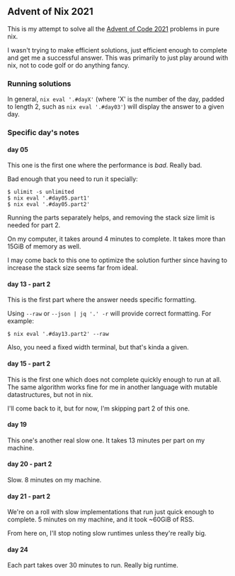 ## Advent of Nix 2021

This is my attempt to solve all the [Advent of Code 2021](https://adventofcode.com/2021) problems in pure nix.

I wasn't trying to make efficient solutions, just efficient enough to complete
and get me a successful answer. This was primarily to just play around with
nix, not to code golf or do anything fancy.

### Running solutions

In general, `nix eval '.#dayX'` (where 'X' is the number of the day, padded to length 2, such as
`nix eval '.#day03'`) will display the answer to a given day.

### Specific day's notes

#### day 05

This one is the first one where the performance is _bad_. Really bad.

Bad enough that you need to run it specially:

```
$ ulimit -s unlimited
$ nix eval '.#day05.part1'
$ nix eval '.#day05.part2'
```

Running the parts separately helps, and removing the stack size limit is needed for part 2.

On my computer, it takes around 4 minutes to complete.
It takes more than 15GiB of memory as well.

I may come back to this one to optimize the solution further since having to
increase the stack size seems far from ideal.

#### day 13 - part 2

This is the first part where the answer needs specific formatting.

Using `--raw` or `--json | jq '.' -r` will provide correct formatting. For example:

```
$ nix eval '.#day13.part2' --raw
```

Also, you need a fixed width terminal, but that's kinda a given.

#### day 15 - part 2

This is the first one which does not complete quickly enough to run at all. The
same algorithm works fine for me in another language with mutable
datastructures, but not in nix.

I'll come back to it, but for now, I'm skipping part 2 of this one.

#### day 19

This one's another real slow one. It takes 13 minutes per part on my machine.

#### day 20 - part 2

Slow. 8 minutes on my machine.

#### day 21 - part 2

We're on a roll with slow implementations that run just quick enough to complete.
5 minutes on my machine, and it took ~60GiB of RSS.

From here on, I'll stop noting slow runtimes unless they're really big.

#### day 24

Each part takes over 30 minutes to run. Really big runtime.
